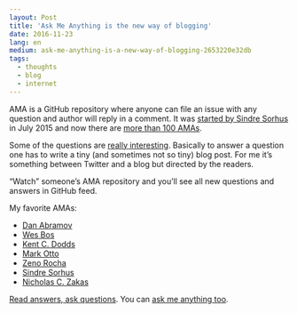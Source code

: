 ```yaml
---
layout: Post
title: 'Ask Me Anything is the new way of blogging'
date: 2016-11-23
lang: en
medium: ask-me-anything-is-a-new-way-of-blogging-2653220e32db
tags:
  - thoughts
  - blog
  - internet
---
```


AMA is a GitHub repository where anyone can file an issue with any question and author will reply in a comment. It was [started by Sindre Sorhus](https://blog.sindresorhus.com/answering-anything-678ce5623798) in July 2015 and now there are [more than 100 AMAs](https://github.com/sindresorhus/amas).

Some of the questions are [really interesting](https://github.com/sindresorhus/ama/issues/10). Basically to answer a question one has to write a tiny (and sometimes not so tiny) blog post. For me it’s something between Twitter and a blog but directed by the readers.

“Watch” someone’s AMA repository and you’ll see all new questions and answers in GitHub feed.

My favorite AMAs:

- [Dan Abramov](https://github.com/gaearon/ama)
- [Wes Bos](https://github.com/wesbos/ama)
- [Kent C. Dodds](https://github.com/kentcdodds/ama)
- [Mark Otto](https://github.com/mdo/ama)
- [Zeno Rocha](https://github.com/zenorocha/ama)
- [Sindre Sorhus](https://github.com/sindresorhus/ama)
- [Nicholas C. Zakas](https://github.com/nzakas/ama)

[Read answers, ask questions](https://github.com/sindresorhus/amas#ask-these-people-anything). You can [ask me anything too](https://github.com/sapegin/ama).
